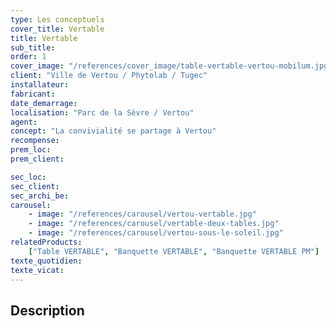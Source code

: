 ```yaml
---
type: Les conceptuels
cover_title: Vertable
title: Vertable
sub_title:
order: 1
cover_image: "/references/cover_image/table-vertable-vertou-mobilum.jpg"
client: "Ville de Vertou / Phytolab / Tugec"
installateur:
fabricant:
date_demarrage:
localisation: "Parc de la Sèvre / Vertou"
agent:
concept: "La convivialité se partage à Vertou"
recompense:
prem_loc:
prem_client:

sec_loc:
sec_client:
sec_archi_be:
carousel:
    - image: "/references/carousel/vertou-vertable.jpg"
    - image: "/references/carousel/vertable-deux-tables.jpg"
    - image: "/references/carousel/vertou-sous-le-soleil.jpg"
relatedProducts:
    ["Table VERTABLE", "Banquette VERTABLE", "Banquette VERTABLE PM"]
texte_quotidien:
texte_vicat:
---
```


## Description
